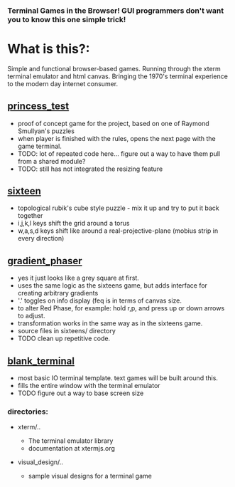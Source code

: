 ### Terminal Games in the Browser! GUI programmers don't want you to know this one simple trick!

# What is this?:
Simple and functional browser-based games. 
Running through the xterm terminal emulator and html canvas.
Bringing the 1970's terminal experience to the modern day internet consumer.

## [princess_test](https://boris-volkov.github.io/browser_terminal_games/princess/rules.html)
  - proof of concept game for the project, based on one of Raymond Smullyan's puzzles
  - when player is finished with the rules, opens the next page with the game terminal.
  - TODO: lot of repeated code here... figure out a way to have them pull from a shared module?
  - TODO: still has not integrated the resizing feature

## [sixteen](https://boris-volkov.github.io/browser_terminal_games/sixteens/sixteens.html)
  - topological rubik's cube style puzzle - mix it up and try to put it back together
  - i,j,k,l keys shift the grid around a torus
  - w,a,s,d keys shift like around a real-projective-plane (mobius strip in every direction)

## [gradient_phaser](https://boris-volkov.github.io/browser_terminal_games/sixteens/gradient.html?size=32)
  - yes it just looks like a grey square at first.
  - uses the same logic as the sixteens game, but adds interface for creating arbitrary gradients
  - '.' toggles on info display (feq is in terms of canvas size.
  - to alter Red Phase, for example: hold r,p, and press up or down arrows to adjust.
  - transformation works in the same way as in the sixteens game. 
  - source files in sixteens/ directory
  - TODO clean up repetitive code.

## [blank_terminal](https://boris-volkov.github.io/browser_terminal_games/basic_terminal_page.html)
  - most basic IO terminal template. text games will be built around this.
  - fills the entire window with the terminal emulator
  - TODO figure out a way to base screen size 

### directories:
- xterm/..
  - The terminal emulator library
  - documentation at xtermjs.org

- visual_design/..
  - sample visual designs for a terminal game
